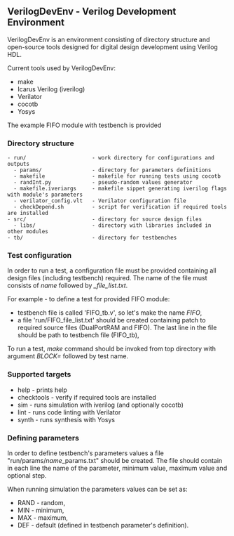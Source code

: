 ## VerilogDevEnv - Verilog Development Environment

VerilogDevEnv is an environment consisting of directory structure and open-source tools designed for digital design development using Verilog HDL.

Current tools used by VerilogDevEnv:
- make
- Icarus Verilog (iverilog)
- Verilator
- cocotb 
- Yosys

The example FIFO module with testbench is provided

### Directory structure
```
- run/                     - work directory for configurations and outputs
  - params/                - directory for parameters definitions
  - makefile               - makefile for running tests using cocotb
  - randInt.py             - pseudo-random values generator
  - makefile.iveriargs     - makefile sippet generating iverilog flags with module's parameters
  - verilator_config.vlt   - Verilator configuration file
  - checkDepend.sh         - script for verification if required tools are installed
- src/                     - directory for source design files
  - libs/                  - directory with libraries included in other modules
- tb/                      - directory for testbenches
```

### Test configuration

In order to run a test, a configuration file must be provided containing all design files (including testbench) required. The name of the file must consists of *name* followed by *_file_list.txt*.

For example - to define a test for provided FIFO module:
- testbench file is called 'FIFO_tb.v', so let's make the name *FIFO*,
- a file 'run/FIFO_file_list.txt' should be created containing patch to required source files (DualPortRAM and FIFO). The last line in the file should be path to testbench file (FIFO_tb),

To run a test, *make* command should be invoked from top directory with argument *BLOCK=* followed by test name.

### Supported targets

- help       - prints help
- checktools - verify if required tools are installed
- sim        - runs simulation with iverilog (and optionally cocotb)
- lint       - runs code linting with Verilator
- synth      - runs synthesis with Yosys

### Defining parameters

In order to define testbench's parameters values a file "run/params/*name*_params.txt" should be created. The file should contain in each line the name of the parameter, minimum value, maximum value and optional step.

When running simulation the parameters values can be set as: 
- RAND - random,
- MIN - minimum,
- MAX - maximum,
- DEF - default (defined in testbench parameter's definition).
